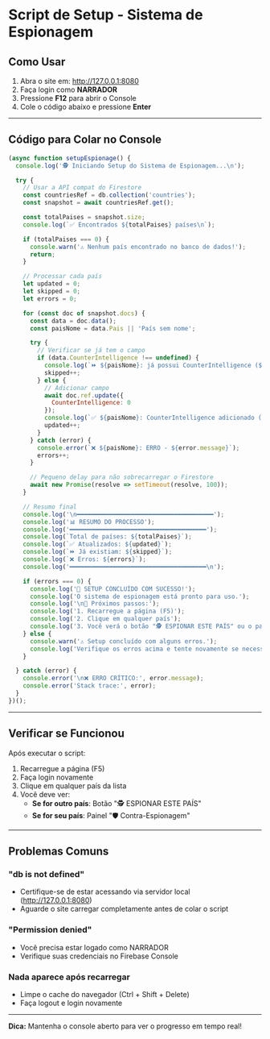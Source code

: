 # Script de Setup - Sistema de Espionagem

## Como Usar

1. Abra o site em: http://127.0.0.1:8080
2. Faça login como **NARRADOR**
3. Pressione **F12** para abrir o Console
4. Cole o código abaixo e pressione **Enter**

---

## Código para Colar no Console

```javascript
(async function setupEspionage() {
  console.log('🕵️ Iniciando Setup do Sistema de Espionagem...\n');

  try {
    // Usar a API compat do Firestore
    const countriesRef = db.collection('countries');
    const snapshot = await countriesRef.get();

    const totalPaises = snapshot.size;
    console.log(`✅ Encontrados ${totalPaises} países\n`);

    if (totalPaises === 0) {
      console.warn('⚠️ Nenhum país encontrado no banco de dados!');
      return;
    }

    // Processar cada país
    let updated = 0;
    let skipped = 0;
    let errors = 0;

    for (const doc of snapshot.docs) {
      const data = doc.data();
      const paisNome = data.Pais || 'País sem nome';

      try {
        // Verificar se já tem o campo
        if (data.CounterIntelligence !== undefined) {
          console.log(`⏩ ${paisNome}: já possui CounterIntelligence (${data.CounterIntelligence}%)`);
          skipped++;
        } else {
          // Adicionar campo
          await doc.ref.update({
            CounterIntelligence: 0
          });
          console.log(`✅ ${paisNome}: CounterIntelligence adicionado (0%)`);
          updated++;
        }
      } catch (error) {
        console.error(`❌ ${paisNome}: ERRO - ${error.message}`);
        errors++;
      }

      // Pequeno delay para não sobrecarregar o Firestore
      await new Promise(resolve => setTimeout(resolve, 100));
    }

    // Resumo final
    console.log('\n━━━━━━━━━━━━━━━━━━━━━━━━━━━━━━━━━━━━━━');
    console.log('📊 RESUMO DO PROCESSO');
    console.log('━━━━━━━━━━━━━━━━━━━━━━━━━━━━━━━━━━━━━━');
    console.log(`Total de países: ${totalPaises}`);
    console.log(`✅ Atualizados: ${updated}`);
    console.log(`⏩ Já existiam: ${skipped}`);
    console.log(`❌ Erros: ${errors}`);
    console.log('━━━━━━━━━━━━━━━━━━━━━━━━━━━━━━━━━━━━━━\n');

    if (errors === 0) {
      console.log('🎉 SETUP CONCLUÍDO COM SUCESSO!');
      console.log('O sistema de espionagem está pronto para uso.');
      console.log('\n📝 Próximos passos:');
      console.log('1. Recarregue a página (F5)');
      console.log('2. Clique em qualquer país');
      console.log('3. Você verá o botão "🕵️ ESPIONAR ESTE PAÍS" ou o painel de contra-espionagem');
    } else {
      console.warn('⚠️ Setup concluído com alguns erros.');
      console.log('Verifique os erros acima e tente novamente se necessário.');
    }

  } catch (error) {
    console.error('\n❌ ERRO CRÍTICO:', error.message);
    console.error('Stack trace:', error);
  }
})();
```

---

## Verificar se Funcionou

Após executar o script:

1. Recarregue a página (F5)
2. Faça login novamente
3. Clique em qualquer país da lista
4. Você deve ver:
   - **Se for outro país**: Botão "🕵️ ESPIONAR ESTE PAÍS"
   - **Se for seu país**: Painel "🛡️ Contra-Espionagem"

---

## Problemas Comuns

### "db is not defined"
- Certifique-se de estar acessando via servidor local (http://127.0.0.1:8080)
- Aguarde o site carregar completamente antes de colar o script

### "Permission denied"
- Você precisa estar logado como NARRADOR
- Verifique suas credenciais no Firebase Console

### Nada aparece após recarregar
- Limpe o cache do navegador (Ctrl + Shift + Delete)
- Faça logout e login novamente

---

**Dica:** Mantenha o console aberto para ver o progresso em tempo real!
